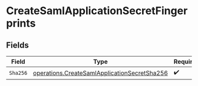 # CreateSamlApplicationSecretFingerprints


## Fields

| Field                                                                                                        | Type                                                                                                         | Required                                                                                                     | Description                                                                                                  |
| ------------------------------------------------------------------------------------------------------------ | ------------------------------------------------------------------------------------------------------------ | ------------------------------------------------------------------------------------------------------------ | ------------------------------------------------------------------------------------------------------------ |
| `Sha256`                                                                                                     | [operations.CreateSamlApplicationSecretSha256](../../models/operations/createsamlapplicationsecretsha256.md) | :heavy_check_mark:                                                                                           | N/A                                                                                                          |